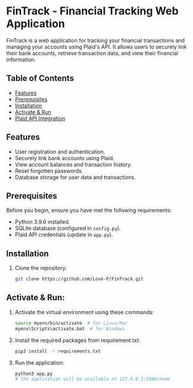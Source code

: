 # FinTrack - Financial Tracking Web Application

FinTrack is a web application for tracking your financial transactions and managing your accounts using Plaid's API. It allows users to securely link their bank accounts, retrieve transaction data, and view their financial information.

## Table of Contents

- [Features](#features)
- [Prerequisites](#prerequisites)
- [Installation](#installation)
- [Activate & Run](#activate&run)
- [Plaid API Integration](/guides/https://plaid.com/docs/api/)


## Features

- User registration and authentication.
- Securely link bank accounts using Plaid.
- View account balances and transaction history.
- Reset forgotten passwords.
- Database storage for user data and transactions.

## Prerequisites

Before you begin, ensure you have met the following requirements:

- Python 3.9.6 installed.
- SQLite database (configured in `config.py`).
- Plaid API credentials (update in `app.py`).

## Installation

1. Clone the repository:

   ```bash
   git clone https://github.com/Love-P/FinTrack.git

## Activate & Run:

1. Activate the virtual environment using these commands:

   ```bash
   source myenv/bin/activate  # for Linux/Mac
   myenv\Scripts\activate.bat  # for Windows

2. Install the required packages from requirement.txt:

   ```bash
   pip3 install -r requirements.txt

3. Run the application:

   ```bash
   python3 app.py
   # The application will be available on 127.0.0.1:5000/home
